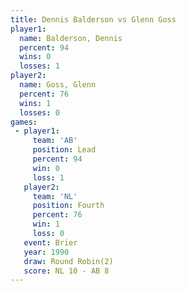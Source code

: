 ```yaml
---
title: Dennis Balderson vs Glenn Goss
player1:                 
  name: Balderson, Dennis
  percent: 94            
  wins: 0                
  losses: 1              
player2:                 
  name: Goss, Glenn      
  percent: 76            
  wins: 1                
  losses: 0              
games:
 - player1:        
     team: 'AB'    
     position: Lead
     percent: 94   
     win: 0        
     loss: 1       
   player2:          
     team: 'NL'      
     position: Fourth
     percent: 76     
     win: 1          
     loss: 0         
   event: Brier        
   year: 1990          
   draw: Round Robin(2)
   score: NL 10 - AB 8 
---
```

